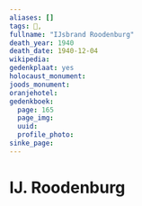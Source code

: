 ```yaml
---
aliases: []
tags: 👤, 
fullname: "IJsbrand Roodenburg"
death_year: 1940
death_date: 1940-12-04
wikipedia:
gedenkplaat: yes
holocaust_monument:
joods_monument:
oranjehotel:
gedenkboek:
  page: 165
  page_img: 
  uuid: 
  profile_photo: 
sinke_page:
---
```


# IJ. Roodenburg